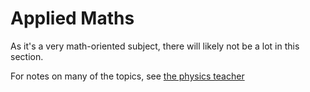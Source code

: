 # Applied Maths

As it's a very math-oriented subject, there will likely not be a lot in this section.

For notes on many of the topics, see [the physics teacher](http://www.thephysicsteacher.ie/appliedmathshome.html)